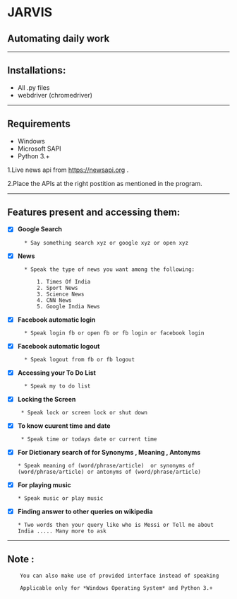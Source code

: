 # JARVIS
## Automating daily work
---
## **Installations:**

* All .py files
* webdriver (chromedriver)
---
## Requirements

* Windows
* Microsoft SAPI
* Python 3.+

1.Live news api from https://newsapi.org .

2.Place the APIs at the right postition as mentioned in the program.

---
## Features present and accessing them:
- [x] **Google Search**

        * Say something search xyz or google xyz or open xyz
        
- [x] **News**

        * Speak the type of news you want among the following:
        
            1. Times Of India
            2. Sport News
            3. Science News
            4. CNN News
            5. Google India News
         
- [x] **Facebook automatic login**
        
        * Speak login fb or open fb or fb login or facebook login
        
- [x] **Facebook automatic logout**  
        
        * Speak logout from fb or fb logout
        
- [x] **Accessing your To Do List**

        * Speak my to do list
        
 - [x] **Locking the Screen**
        
        * Speak lock or screen lock or shut down
        
 - [x] **To know cuurent time and date**
 
        * Speak time or todays date or current time
 
  - [x] **For Dictionary search of for Synonyms , Meaning , Antonyms**
    
        * Speak meaning of (word/phrase/article)  or synonyms of (word/phrase/article) or antonyms of (word/phrase/article)
        
  - [x] **For playing music**
  
        * Speak music or play music 
        
  - [x] **Finding answer to other queries on wikipedia**
    
        * Two words then your query like who is Messi or Tell me about India ..... Many more to ask
   
   ---
   
   ## Note : 
   
        You can also make use of provided interface instead of speaking
        
        Applicable only for *Windows Operating System* and Python 3.+ 
        
   
